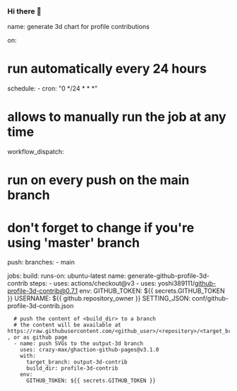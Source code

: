 ### Hi there 👋

name: generate 3d chart for profile contributions

on:
  # run automatically every 24 hours
  schedule:
    - cron: "0 */24 * * *" 
  
  # allows to manually run the job at any time
  workflow_dispatch:
  
  # run on every push on the main branch
  # don't forget to change if you're using 'master' branch
  push:
    branches:
    - main

jobs:
  build:
    runs-on: ubuntu-latest
    name: generate-github-profile-3d-contrib
    steps:
      - uses: actions/checkout@v3
      - uses: yoshi389111/github-profile-3d-contrib@0.7.1
        env:
          GITHUB_TOKEN: ${{ secrets.GITHUB_TOKEN }}
          USERNAME: ${{ github.repository_owner }}
          SETTING_JSON: conf/github-profile-3d-contrib.json
          
      # push the content of <build_dir> to a branch
      # the content will be available at https://raw.githubusercontent.com/<github_user>/<repository>/<target_branch>/<file> , or as github page
      - name: push SVGs to the output-3d branch
        uses: crazy-max/ghaction-github-pages@v3.1.0
        with:
          target_branch: output-3d-contrib
          build_dir: profile-3d-contrib
        env:
          GITHUB_TOKEN: ${{ secrets.GITHUB_TOKEN }}